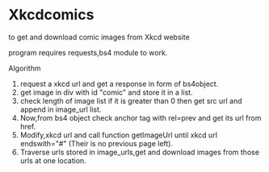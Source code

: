 # Xkcdcomics
to get and download comic images from Xkcd website

program requires requests,bs4 module to work.

Algorithm

1. request a xkcd url and get a response in form of bs4object.
2. get image in div with id "comic" and store it in a list.
3. check length of image list if it is greater than 0 then get src url and append in image_url list.
4. Now,from bs4 object check anchor tag with rel=prev and get its url from href.
5. Modify,xkcd url and call function getImageUrl until xkcd url endswith="#" (Their is no previous page left).
6. Traverse urls stored in image_urls,get and download images from those urls at one location.
